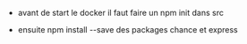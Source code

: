 - avant de start le docker il faut faire un npm init dans src 

- ensuite npm install --save des packages chance et express

